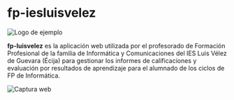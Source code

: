 
# fp-iesluisvelez
![Logo de ejemplo](https://github.com/jamj2000/fp-iesluisvelez/blob/master/ies-luisvelez-logo.png "Logo de ejemplo")


__fp-luisvelez__ es la aplicación web utilizada por el profesorado de Formación Profesional de la familia de Informática y Comunicaciones del IES Luis Vélez de Guevara (Écija) para gestionar los informes de calificaciones y evaluación por resultados de aprendizaje para el alumnado de los ciclos de FP de Informática. 

![Captura web](https://github.com/jamj2000/fp-iesluisvelez/blob/master/ies-luisvelez-captura.png "Captura web")
